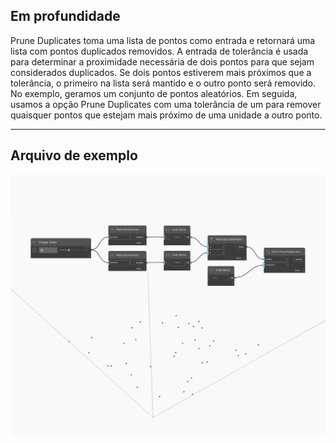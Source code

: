 ## Em profundidade
Prune Duplicates toma uma lista de pontos como entrada e retornará uma lista com pontos duplicados removidos. A entrada de tolerância é usada para determinar a proximidade necessária de dois pontos para que sejam considerados duplicados. Se dois pontos estiverem mais próximos que a tolerância, o primeiro na lista será mantido e o outro ponto será removido. No exemplo, geramos um conjunto de pontos aleatórios. Em seguida, usamos a opção Prune Duplicates com uma tolerância de um para remover quaisquer pontos que estejam mais próximo de uma unidade a outro ponto.
___
## Arquivo de exemplo

![PruneDuplicates](./Autodesk.DesignScript.Geometry.Point.PruneDuplicates_img.jpg)

